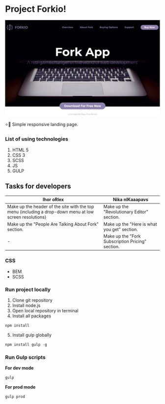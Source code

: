 # Project Forkio!
![GitHub Logo](/forkio.png)

:star::rocket: Simple responsive landing page.  


### List of using technologies
1. HTML 5
2. CSS 3
3. SCSS
4. JS
5. GULP


## Tasks for developers
Ihor oRlex | Nika nIKaaapavs
------------ | -------------
Make up the header of the site with the top menu (including a drop-down menu at low screen resolutions) |Make up the "Revolutionary Editor" section.
Make up the "People Are Talking About Fork" section. | Make up the "Here is what you get" section.
-| Make up the "Fork Subscription Pricing" section.


### CSS 
* BEM
* SCSS

### Run project locally
1. Clone git repository
2. Install node.js
3. Open local repository in terminal
4. Install all packages 
```javascript
npm install
```
5. Install gulp globally
```javascript
npm install gulp -g
```

### Run Gulp scripts
**For dev mode**
```javascript
gulp
```

**For prod mode**
```javascript
gulp prod
```
